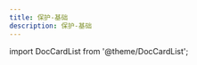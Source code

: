 ```yaml
---
title: 保护-基础
description: 保护-基础
---
```


import DocCardList from '@theme/DocCardList';

<DocCardList />